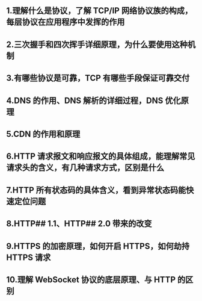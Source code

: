 ## 1.理解什么是协议，了解 TCP/IP 网络协议族的构成，每层协议在应用程序中发挥的作用

## 2.三次握手和四次挥手详细原理，为什么要使用这种机制

## 3.有哪些协议是可靠，TCP 有哪些手段保证可靠交付

## 4.DNS 的作用、DNS 解析的详细过程，DNS 优化原理

## 5.CDN 的作用和原理

## 6.HTTP 请求报文和响应报文的具体组成，能理解常见请求头的含义，有几种请求方式，区别是什么

## 7.HTTP 所有状态码的具体含义，看到异常状态码能快速定位问题

## 8.HTTP## 1.1、HTTP## 2.0 带来的改变

## 9.HTTPS 的加密原理，如何开启 HTTPS，如何劫持 HTTPS 请求

## 10.理解 WebSocket 协议的底层原理、与 HTTP 的区别
